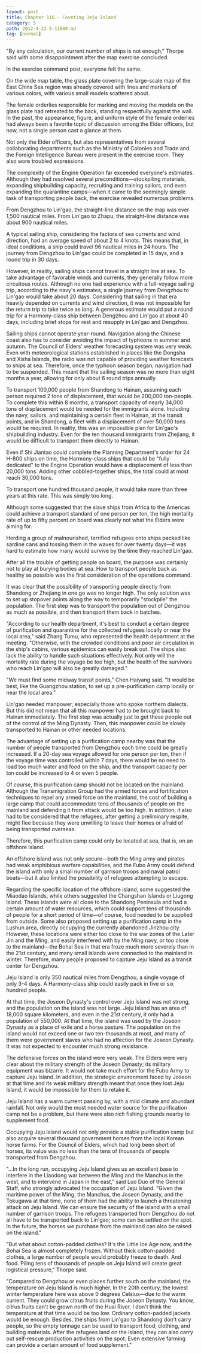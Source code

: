 ```yaml
---
layout: post
title: Chapter 116 - Coveting Jeju Island
category: 5
path: 2012-4-22-5-11600.md
tag: [normal]
---
```


"By any calculation, our current number of ships is not enough," Thorpe said with some disappointment after the map exercise concluded.

In the exercise command post, everyone felt the same.

On the wide map table, the glass plate covering the large-scale map of the East China Sea region was already covered with lines and markers of various colors, with various small models scattered about.

The female orderlies responsible for marking and moving the models on the glass plate had retreated to the back, standing respectfully against the wall. In the past, the appearance, figure, and uniform style of the female orderlies had always been a favorite topic of discussion among the Elder officers, but now, not a single person cast a glance at them.

Not only the Elder officers, but also representatives from several collaborating departments such as the Ministry of Colonies and Trade and the Foreign Intelligence Bureau were present in the exercise room. They also wore troubled expressions.

The complexity of the Engine Operation far exceeded everyone's estimates. Although they had resolved several preconditions—stockpiling materials, expanding shipbuilding capacity, recruiting and training sailors, and even expanding the quarantine camps—when it came to the seemingly simple task of transporting people back, the exercise revealed numerous problems.

From Dengzhou to Lin'gao, the straight-line distance on the map was over 1,500 nautical miles. From Lin'gao to Zhapu, the straight-line distance was about 900 nautical miles.

A typical sailing ship, considering the factors of sea currents and wind direction, had an average speed of about 2 to 4 knots. This means that, in ideal conditions, a ship could travel 96 nautical miles in 24 hours. The journey from Dengzhou to Lin'gao could be completed in 15 days, and a round trip in 30 days.

However, in reality, sailing ships cannot travel in a straight line at sea. To take advantage of favorable winds and currents, they generally follow more circuitous routes. Although no one had experience with a full-voyage sailing trip, according to the navy's estimates, a single journey from Dengzhou to Lin'gao would take about 20 days. Considering that sailing in that era heavily depended on currents and wind direction, it was not impossible for the return trip to take twice as long. A generous estimate would put a round trip for a Harmony-class ship between Dengzhou and Lin'gao at about 40 days, including brief stops for rest and resupply in Lin'gao and Dengzhou.

Sailing ships cannot operate year-round. Navigation along the Chinese coast also has to consider avoiding the impact of typhoons in summer and autumn. The Council of Elders' weather forecasting system was very weak. Even with meteorological stations established in places like the Dongsha and Xisha Islands, the radio was not capable of providing weather forecasts to ships at sea. Therefore, once the typhoon season began, navigation had to be suspended. This meant that the sailing season was no more than eight months a year, allowing for only about 6 round trips annually.

To transport 100,000 people from Shandong to Hainan, assuming each person required 2 tons of displacement, that would be 200,000 ton-people. To complete this within 8 months, a transport capacity of nearly 34,000 tons of displacement would be needed for the immigrants alone. Including the navy, sailors, and maintaining a certain fleet in Hainan, at the transit points, and in Shandong, a fleet with a displacement of over 50,000 tons would be required. In reality, this was an impossible plan for Lin'gao's shipbuilding industry. Even for the ten thousand immigrants from Zhejiang, it would be difficult to transport them directly to Hainan.

Even if Shi Jiantao could complete the Planning Department's order for 24 H-800 ships on time, the Harmony-class ships that could be "fully dedicated" to the Engine Operation would have a displacement of less than 20,000 tons. Adding other cobbled-together ships, the total could at most reach 30,000 tons.

To transport one hundred thousand people, it would take more than three years at this rate. This was simply too long.

Although some suggested that the slave ships from Africa to the Americas could achieve a transport standard of one person per ton, the high mortality rate of up to fifty percent on board was clearly not what the Elders were aiming for.

Herding a group of malnourished, terrified refugees onto ships packed like sardine cans and tossing them in the waves for over twenty days—it was hard to estimate how many would survive by the time they reached Lin'gao.

After all the trouble of getting people on board, the purpose was certainly not to play at burying bodies at sea. How to transport people back as healthy as possible was the first consideration of the operations command.

It was clear that the possibility of transporting people directly from Shandong or Zhejiang in one go was no longer high. The only solution was to set up stopover points along the way to temporarily "stockpile" the population. The first step was to transport the population out of Dengzhou as much as possible, and then transport them back in batches.

"According to our health department, it's best to conduct a certain degree of purification and quarantine for the collected refugees locally or near the local area," said Zhang Tumu, who represented the health department at the meeting. "Otherwise, with the crowded conditions and poor air circulation in the ship's cabins, various epidemics can easily break out. The ships also lack the ability to handle such situations effectively. Not only will the mortality rate during the voyage be too high, but the health of the survivors who reach Lin'gao will also be greatly damaged."

"We must find some midway transit points," Chen Haiyang said. "It would be best, like the Guangzhou station, to set up a pre-purification camp locally or near the local area."

Lin'gao needed manpower, especially those who spoke northern dialects. But this did not mean that all this manpower had to be brought back to Hainan immediately. The first step was actually just to get these people out of the control of the Ming Dynasty. Then, this manpower could be slowly transported to Hainan or other needed locations.

The advantage of setting up a purification camp nearby was that the number of people transported from Dengzhou each time could be greatly increased. If a 20-day sea voyage allowed for one person per ton, then if the voyage time was controlled within 7 days, there would be no need to load too much water and food on the ship, and the transport capacity per ton could be increased to 4 or even 5 people.

Of course, this purification camp should not be located on the mainland. Although the Transmigration Group had the armed forces and fortification techniques to repel any armed force on the mainland, the cost of building a large camp that could accommodate tens of thousands of people on the mainland and defending it from attack would be too high. In addition, it also had to be considered that the refugees, after getting a preliminary respite, might flee because they were unwilling to leave their homes or afraid of being transported overseas.

Therefore, this purification camp could only be located at sea, that is, on an offshore island.

An offshore island was not only secure—both the Ming army and pirates had weak amphibious warfare capabilities, and the Fubo Army could defend the island with only a small number of garrison troops and naval patrol boats—but it also limited the possibility of refugees attempting to escape.

Regarding the specific location of the offshore island, some suggested the Miaodao Islands, while others suggested the Changshan Islands or Liugong Island. These islands were all close to the Shandong Peninsula and had a certain amount of water resources, which could support tens of thousands of people for a short period of time—of course, food needed to be supplied from outside. Some also proposed setting up a purification camp in the Lushun area, directly occupying the currently abandoned Jinzhou city. However, these locations were either too close to the war zones of the Later Jin and the Ming, and easily interfered with by the Ming navy, or too close to the mainland—the Bohai Sea in that era froze much more severely than in the 21st century, and many small islands were connected to the mainland in winter. Therefore, many people proposed to capture Jeju Island as a transit center for Dengzhou.

Jeju Island is only 350 nautical miles from Dengzhou, a single voyage of only 3-4 days. A Harmony-class ship could easily pack in five or six hundred people.

At that time, the Joseon Dynasty's control over Jeju Island was not strong, and the population on the island was not large. Jeju Island has an area of 18,000 square kilometers, and even in the 21st century, it only had a population of 550,000. At that time, the island was used by the Joseon Dynasty as a place of exile and a horse pasture. The population on the island would not exceed one or two ten-thousands at most, and many of them were government slaves who had no affection for the Joseon Dynasty. It was not expected to encounter much strong resistance.

The defensive forces on the island were very weak. The Elders were very clear about the military strength of the Joseon Dynasty; its military equipment was bizarre. It would not take much effort for the Fubo Army to capture Jeju Island. In addition, the strategic environment faced by Joseon at that time and its weak military strength meant that once they lost Jeju Island, it would be impossible for them to retake it.

Jeju Island has a warm current passing by, with a mild climate and abundant rainfall. Not only would the most needed water source for the purification camp not be a problem, but there were also rich fishing grounds nearby to supplement food.

Occupying Jeju Island would not only provide a stable purification camp but also acquire several thousand government horses from the local Korean horse farms. For the Council of Elders, which had long been short of horses, its value was no less than the tens of thousands of people transported from Dengzhou.

"...In the long run, occupying Jeju Island gives us an excellent base to interfere in the Liaodong war between the Ming and the Manchus in the west, and to intervene in Japan in the east," said Luo Duo of the General Staff, who strongly advocated the occupation of Jeju Island. "Given the maritime power of the Ming, the Manchus, the Joseon Dynasty, and the Tokugawa at that time, none of them had the ability to launch a threatening attack on Jeju Island. We can ensure the security of the island with a small number of garrison troops. The refugees transported from Dengzhou do not all have to be transported back to Lin'gao; some can be settled on the spot. In the future, the horses we purchase from the mainland can also be raised on the island."

"But what about cotton-padded clothes? It's the Little Ice Age now, and the Bohai Sea is almost completely frozen. Without thick cotton-padded clothes, a large number of people would probably freeze to death. And food. Piling tens of thousands of people on Jeju Island will create great logistical pressure," Thorpe said.

"Compared to Dengzhou or even places further south on the mainland, the temperature on Jeju Island is much higher. In the 20th century, the lowest winter temperature here was above 0 degrees Celsius—due to the warm current. They could grow citrus fruits during the Joseon Dynasty. You know, citrus fruits can't be grown north of the Huai River. I don't think the temperature at that time would be too low. Ordinary cotton-padded jackets would be enough. Besides, the ships from Lin'gao to Shandong don't carry people, so the empty tonnage can be used to transport food, clothing, and building materials. After the refugees land on the island, they can also carry out self-rescue production activities on the spot. Even extensive farming can provide a certain amount of food supplement."